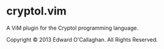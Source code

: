 cryptol.vim
===========

A ViM plugin for the Cryptol programming language.

Copyright © 2013 Edward O'Callaghan. All Rights Reserved.
